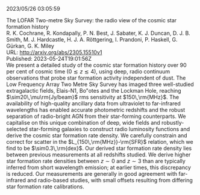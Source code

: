 2023/05/26 03:05:59  

The LOFAR Two-metre Sky Survey: the radio view of the cosmic star
  formation history  
R. K. Cochrane, R. Kondapally, P. N. Best, J. Sabater, K. J. Duncan, D. J. B. Smith, M. J. Hardcastle, H. J. A. Röttgering, I. Prandoni, P. Haskell, G. Gürkan, G. K. Miley  
URL: http://arxiv.org/abs/2305.15510v1  
Published: 2023-05-24T19:01:56Z  
  We present a detailed study of the cosmic star formation history over $90$ per cent of cosmic time ($0\lesssim z\lesssim4$), using deep, radio continuum observations that probe star formation activity independent of dust. The Low Frequency Array Two Metre Sky Survey has imaged three well-studied extragalactic fields, Elais-N1, Bo\"otes and the Lockman Hole, reaching $\sim20\,\mu\rm{Jy/beam}$ rms sensitivity at $150\,\rm{MHz}$. The availability of high-quality ancillary data from ultraviolet to far-infrared wavelengths has enabled accurate photometric redshifts and the robust separation of radio-bright AGN from their star-forming counterparts. We capitalise on this unique combination of deep, wide fields and robustly-selected star-forming galaxies to construct radio luminosity functions and derive the cosmic star formation rate density. We carefully constrain and correct for scatter in the $L_{150\,\rm{MHz}}-\rm{SFR}$ relation, which we find to be $\sim0.3\,\rm{dex}$. Our derived star formation rate density lies between previous measurements at all redshifts studied. We derive higher star formation rate densities between $z\sim0$ and $z\sim3$ than are typically inferred from short wavelength emission; at earlier times, this discrepancy is reduced. Our measurements are generally in good agreement with far-infrared and radio-based studies, with small offsets resulting from differing star formation rate calibrations.   

